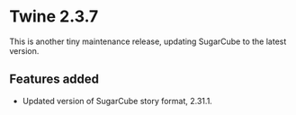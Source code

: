# Twine 2.3.7

This is another tiny maintenance release, updating SugarCube to the latest version.

## Features added

- Updated version of SugarCube story format, 2.31.1.
